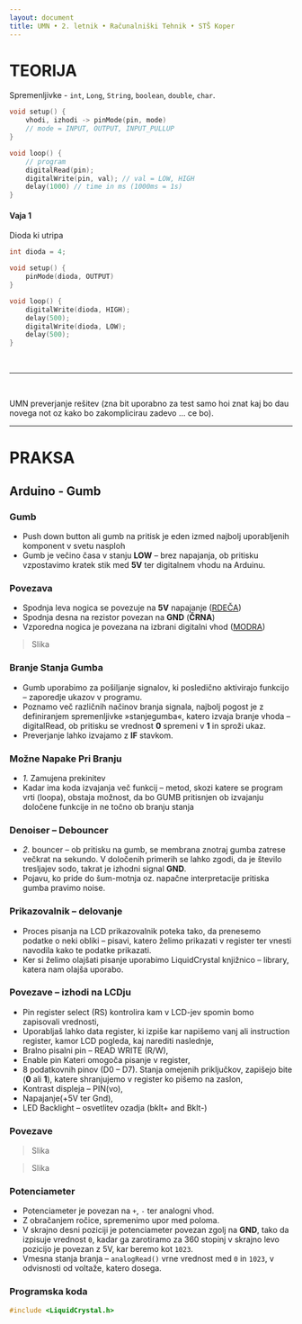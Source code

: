 ```yaml
---
layout: document
title: UMN • 2. letnik • Računalniški Tehnik • STŠ Koper
---
```


# TEORIJA

Spremenljivke - `int`, `Long`, `String`, `boolean`, `double`, `char`.

```c
void setup() {
    vhodi, izhodi -> pinMode(pin, mode)
    // mode = INPUT, OUTPUT, INPUT_PULLUP
}

void loop() {
    // program
    digitalRead(pin);
    digitalWrite(pin, val); // val = LOW, HIGH
    delay(1000) // time in ms (1000ms = 1s)
}
```



#### Vaja 1

Dioda ki utripa

```c
int dioda = 4;

void setup() {
    pinMode(dioda, OUTPUT)
}

void loop() {
    digitalWrite(dioda, HIGH);
    delay(500);
    digitalWrite(dioda, LOW);
    delay(500);
}
```

<br>

---

<br>

UMN preverjanje rešitev (zna bit uporabno za test samo hoi znat kaj bo dau novega not oz kako bo zakomplicirau zadevo ... ce bo).

---

# PRAKSA

## Arduino - Gumb

### Gumb

- Push down button ali gumb na pritisk je eden izmed najbolj uporabljenih komponent v svetu nasploh
- Gumb je večino časa v stanju **LOW** – brez napajanja, ob pritisku vzpostavimo kratek stik med **5V** ter digitalnem vhodu na Arduinu.

### Povezava

- Spodnja leva nogica se povezuje na **5V** napajanje ([RDEČA](red))
- Spodnja desna na rezistor povezan na **GND** (**ČRNA**)
- Vzporedna nogica je povezana na izbrani digitalni vhod ([MODRA](blue))

> Slika

### Branje Stanja Gumba

- Gumb uporabimo za pošiljanje signalov, ki posledično aktivirajo funkcijo – zaporedje ukazov v programu.
- Poznamo več različnih načinov branja signala, najbolj pogost je z definiranjem spremenljivke »stanjegumba«, katero izvaja branje vhoda – digitalRead, ob pritisku se vrednost **0** spremeni v **1** in sproži ukaz.
- Preverjanje lahko izvajamo z **IF** stavkom.

### Možne Napake Pri Branju

- _1._ Zamujena prekinitev
- Kadar ima koda izvajanja več funkcij – metod, skozi katere se program vrti (loopa), obstaja možnost, da bo GUMB pritisnjen ob izvajanju določene funkcije in ne točno ob branju stanja

### Denoiser – Debouncer

- _2._ bouncer – ob pritisku na gumb, se membrana znotraj gumba zatrese večkrat na sekundo. V določenih primerih se lahko zgodi, da je število tresljajev sodo, takrat je izhodni signal **GND**.
- Pojavu, ko pride do šum-motnja oz. napačne interpretacije pritiska gumba pravimo noise.

### Prikazovalnik – delovanje

- Proces pisanja na LCD prikazovalnik poteka tako, da prenesemo podatke o neki obliki – pisavi, katero želimo prikazati v register ter vnesti navodila kako te podatke prikazati.
- Ker si želimo olajšati pisanje uporabimo LiquidCrystal knjižnico – library, katera nam olajša uporabo.

### Povezave – izhodi na LCDju

- Pin register select (RS) kontrolira kam v LCD-jev spomin bomo zapisovali vrednosti,
- Uporabljaš lahko data register, ki izpiše kar napišemo vanj ali instruction register, kamor LCD pogleda, kaj narediti naslednje,
- Bralno pisalni pin – READ WRITE (R/W),
- Enable pin Kateri omogoča pisanje v register,
- 8 podatkovnih pinov (D0 – D7). Stanja omejenih priključkov, zapišejo bite (**0** ali **1**), katere shranjujemo v register ko pišemo na zaslon,
- Kontrast displeja – PIN(vo),
- Napajanje(+5V ter Gnd),
- LED Backlight – osvetlitev ozadja (bklt+ and Bklt-)

### Povezave

> Slika

> Slika

### Potenciameter

- Potenciameter je povezan na `+`, `-` ter analogni vhod.
- Z obračanjem ročice, spremenimo upor med poloma.
- V skrajno desni poziciji je potenciameter povezan zgolj na **GND**, tako da izpisuje vrednost `0`, kadar ga zarotiramo za 360 stopinj v skrajno levo pozicijo je povezan z 5V, kar beremo kot `1023`.
- Vmesna stanja branja – `analogRead()` vrne vrednost med `0` in `1023`, v odvisnosti od voltaže, katero dosega.

### Programska koda

```c
#include <LiquidCrystal.h> 
```